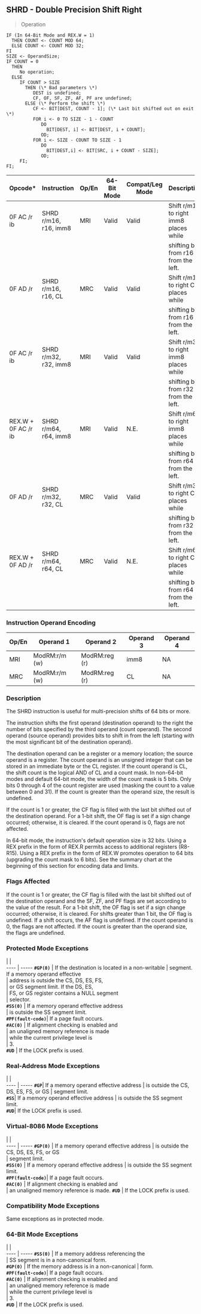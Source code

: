 ## SHRD - Double Precision Shift Right

> Operation

``` slim
IF (In 64-Bit Mode and REX.W = 1)
  THEN COUNT <- COUNT MOD 64;
  ELSE COUNT <- COUNT MOD 32;
FI
SIZE <- OperandSize;
IF COUNT = 0
  THEN
     No operation;
  ELSE
     IF COUNT > SIZE
       THEN (\* Bad parameters \*)
          DEST is undefined;
          CF, OF, SF, ZF, AF, PF are undefined;
       ELSE (\* Perform the shift \*)
          CF <- BIT[DEST, COUNT - 1]; (\* Last bit shifted out on exit \*)
          FOR i <- 0 TO SIZE - 1 - COUNT
             DO
               BIT[DEST, i] <- BIT[DEST, i + COUNT];
             OD;
          FOR i <- SIZE - COUNT TO SIZE - 1
             DO
               BIT[DEST,i] <- BIT[SRC, i + COUNT - SIZE];
             OD;
     FI;
FI;

```

 Opcode\*            | Instruction          | Op/En| 64-Bit Mode| Compat/Leg Mode| Description                             
 ---  | --- | --- | --- | --- | ---
 0F AC /r ib        | SHRD r/m16, r16, imm8| MRI  | Valid      | Valid          | Shift r/m16 to right imm8 places while  
                    |                      |      |            |                | shifting bits from r16 in from the left.
 0F AD /r           | SHRD r/m16, r16, CL  | MRC  | Valid      | Valid          | Shift r/m16 to right CL places while    
                    |                      |      |            |                | shifting bits from r16 in from the left.
 0F AC /r ib        | SHRD r/m32, r32, imm8| MRI  | Valid      | Valid          | Shift r/m32 to right imm8 places while  
                    |                      |      |            |                | shifting bits from r32 in from the left.
 REX.W + 0F AC /r ib| SHRD r/m64, r64, imm8| MRI  | Valid      | N.E.           | Shift r/m64 to right imm8 places while  
                    |                      |      |            |                | shifting bits from r64 in from the left.
 0F AD /r           | SHRD r/m32, r32, CL  | MRC  | Valid      | Valid          | Shift r/m32 to right CL places while    
                    |                      |      |            |                | shifting bits from r32 in from the left.
 REX.W + 0F AD /r   | SHRD r/m64, r64, CL  | MRC  | Valid      | N.E.           | Shift r/m64 to right CL places while    
                    |                      |      |            |                | shifting bits from r64 in from the left.

### Instruction Operand Encoding
 Op/En| Operand 1    | Operand 2    | Operand 3| Operand 4
 ---  | --- | --- | --- | ---
 MRI  | ModRM:r/m (w)| ModRM:reg (r)| imm8     | NA       
 MRC  | ModRM:r/m (w)| ModRM:reg (r)| CL       | NA       

### Description
The SHRD instruction is useful for multi-precision shifts of 64 bits or more.

The instruction shifts the first operand (destination operand) to the right
the number of bits specified by the third operand (count operand). The second
operand (source operand) provides bits to shift in from the left (starting with
the most significant bit of the destination operand).

The destination operand can be a register or a memory location; the source operand
is a register. The count operand is an unsigned integer that can be stored in
an immediate byte or the CL register. If the count operand is CL, the shift
count is the logical AND of CL and a count mask. In non-64-bit modes and default
64-bit mode, the width of the count mask is 5 bits. Only bits 0 through 4 of
the count register are used (masking the count to a value between 0 and 31).
If the count is greater than the operand size, the result is undefined.

If the count is 1 or greater, the CF flag is filled with the last bit shifted
out of the destination operand. For a 1-bit shift, the OF flag is set if a sign
change occurred; otherwise, it is cleared. If the count operand is 0, flags
are not affected.

In 64-bit mode, the instruction's default operation size is 32 bits. Using a
REX prefix in the form of REX.R permits access to additional registers (R8-R15).
Using a REX prefix in the form of REX.W promotes operation to 64 bits (upgrading
the count mask to 6 bits). See the summary chart at the beginning of this section
for encoding data and limits.



### Flags Affected
If the count is 1 or greater, the CF flag is filled with the last bit shifted
out of the destination operand and the SF, ZF, and PF flags are set according
to the value of the result. For a 1-bit shift, the OF flag is set if a sign
change occurred; otherwise, it is cleared. For shifts greater than 1 bit, the
OF flag is undefined. If a shift occurs, the AF flag is undefined. If the count
operand is 0, the flags are not affected. If the count is greater than the operand
size, the flags are undefined.


### Protected Mode Exceptions
   | |  
---- | -----
 **``#GP(0)``**         | If the destination is located in a non-writable
                | segment. If a memory operand effective         
                | address is outside the CS, DS, ES, FS,         
                | or GS segment limit. If the DS, ES,            
                | FS, or GS register contains a NULL segment     
                | selector.                                      
 **``#SS(0)``**         | If a memory operand effective address          
                | is outside the SS segment limit.               
 **``#PF(fault-code)``**| If a page fault occurs.                        
 **``#AC(0)``**         | If alignment checking is enabled and           
                | an unaligned memory reference is made          
                | while the current privilege level is           
                | 3.                                             
 **``#UD``**            | If the LOCK prefix is used.                    

### Real-Address Mode Exceptions
   | |  
---- | -----
 **``#GP``**| If a memory operand effective address
    | is outside the CS, DS, ES, FS, or GS 
    | segment limit.                       
 **``#SS``**| If a memory operand effective address
    | is outside the SS segment limit.     
 **``#UD``**| If the LOCK prefix is used.          

### Virtual-8086 Mode Exceptions
   | |  
---- | -----
 **``#GP(0)``**         | If a memory operand effective address 
                | is outside the CS, DS, ES, FS, or GS  
                | segment limit.                        
 **``#SS(0)``**         | If a memory operand effective address 
                | is outside the SS segment limit.      
 **``#PF(fault-code)``**| If a page fault occurs.               
 **``#AC(0)``**         | If alignment checking is enabled and  
                | an unaligned memory reference is made.
 **``#UD``**            | If the LOCK prefix is used.           

### Compatibility Mode Exceptions
Same exceptions as in protected mode.


### 64-Bit Mode Exceptions
   | |  
---- | -----
 **``#SS(0)``**         | If a memory address referencing the        
                | SS segment is in a non-canonical form.     
 **``#GP(0)``**         | If the memory address is in a non-canonical
                | form.                                      
 **``#PF(fault-code)``**| If a page fault occurs.                    
 **``#AC(0)``**         | If alignment checking is enabled and       
                | an unaligned memory reference is made      
                | while the current privilege level is       
                | 3.                                         
 **``#UD``**            | If the LOCK prefix is used.                
